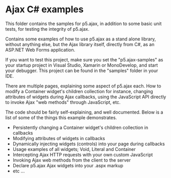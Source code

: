 Ajax C# examples
========

This folder contains the samples for p5.ajax, in addition to some basic unit tests, for
testing the integrity of p5.ajax.

Contains some examples of how to use p5.ajax as a stand alone library, without anything else,
but the Ajax library itself, directly from C#, as an ASP.NET Web Forms application.

If you want to test this project, make sure you set the "p5.ajax-samples" as your startup project in Visual Studio,
Xamarin or MonoDevelop, and start your debugger. This project can be found in the "samples" folder in your IDE.

There are multiple pages, explaining some aspect of p5.ajax each. How to modify a Container widget's children collection
for instance, changing attributes of widgets during Ajax callbacks, using the JavaScript API directly to invoke Ajax "web methods"
through JavaScript, etc.

The code should be fairly self-explaining, and well documented. Below is a list of some of the things this example demonstrates.

* Persistently changing a Container widget's children collection in callbacks
* Modifying attributes of widgets in callbacks
* Dynamically injecting widgets (controls) into your page during callbacks
* Usage examples of all widgets; Void, Literal and Container
* Intercepting Ajax HTTP requests with your own custom JavaScript
* Invoking Ajax web methods from the client to the server
* Declare p5.ajax Ajax widgets into your .aspx markup
* etc ...




